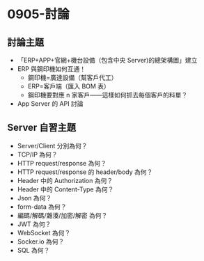 # 0905-討論

## 討論主題

- 「ERP+APP+官網+機台設備（包含中央 Server)的總架構圖」建立
- ERP 與鋼印機如何互通！
  - 鋼印機=廣達設備（幫客戶代工）
  - ERP=客戶端（匯入 BOM 表）
  - 鋼印機要對應 n 家客戶——這樣如何抓去每個客戶的料單？
- App Server 的 API 討論

## Server 自習主題

- Server/Client 分別為何？
- TCP/IP 為何？
- HTTP request/response 為何？
- HTTP request/response 的 header/body 為何？
- Header 中的 Authorization 為何？
- Header 中的 Content-Type 為何？
- Json 為何？
- form-data 為何？
- 編碼/解碼/雜湊/加密/解密 為何？
- JWT 為何？
- WebSocket 為何？
- Socker.io 為何？
- SQL 為何？
